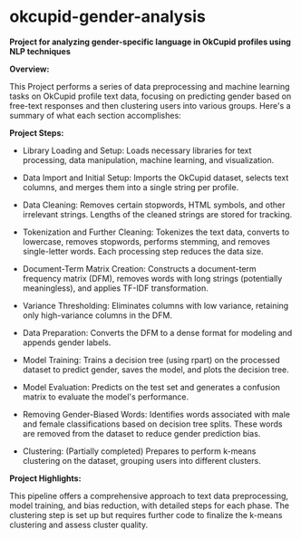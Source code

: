 # okcupid-gender-analysis
**Project for analyzing gender-specific language in OkCupid profiles using NLP techniques**

**Overview:**

This Project performs a series of data preprocessing and machine learning tasks on OkCupid profile text data, focusing on predicting gender based on free-text responses and then clustering users into various groups. Here's a summary of what each section accomplishes:

**Project Steps:**

* Library Loading and Setup: Loads necessary libraries for text processing, data manipulation, machine learning, and visualization.

* Data Import and Initial Setup: Imports the OkCupid dataset, selects text columns, and merges them into a single string per profile.

* Data Cleaning: Removes certain stopwords, HTML symbols, and other irrelevant strings. Lengths of the cleaned strings are stored for tracking.

* Tokenization and Further Cleaning: Tokenizes the text data, converts to lowercase, removes stopwords, performs stemming, and removes single-letter words. Each processing step reduces the data size.

* Document-Term Matrix Creation: Constructs a document-term frequency matrix (DFM), removes words with long strings (potentially meaningless), and applies TF-IDF transformation.

* Variance Thresholding: Eliminates columns with low variance, retaining only high-variance columns in the DFM.

* Data Preparation: Converts the DFM to a dense format for modeling and appends gender labels.

* Model Training: Trains a decision tree (using rpart) on the processed dataset to predict gender, saves the model, and plots the decision tree.

* Model Evaluation: Predicts on the test set and generates a confusion matrix to evaluate the model's performance.

* Removing Gender-Biased Words: Identifies words associated with male and female classifications based on decision tree splits. These words are removed from the dataset to reduce gender prediction bias.

* Clustering: (Partially completed) Prepares to perform k-means clustering on the dataset, grouping users into different clusters.

**Project Highlights:**

This pipeline offers a comprehensive approach to text data preprocessing, model training, and bias reduction, with detailed steps for each phase. The clustering step is set up but requires further code to finalize the k-means clustering and assess cluster quality.

